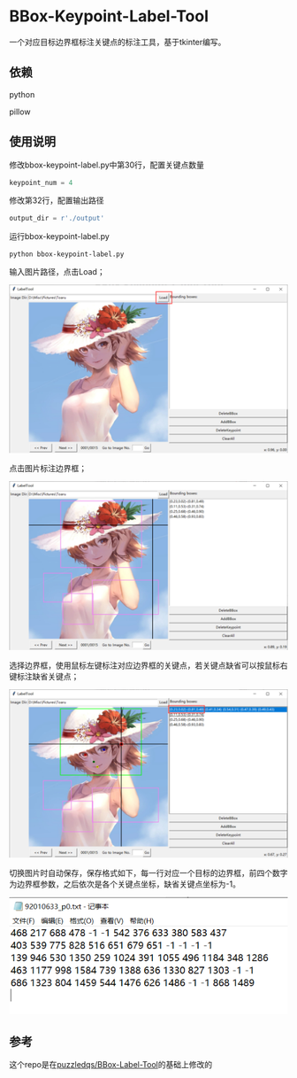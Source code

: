 # BBox-Keypoint-Label-Tool

一个对应目标边界框标注关键点的标注工具，基于tkinter编写。

## 依赖

python

pillow

## 使用说明

修改bbox-keypoint-label.py中第30行，配置关键点数量

```python
keypoint_num = 4
```

修改第32行，配置输出路径

```python
output_dir = r'./output'
```

运行bbox-keypoint-label.py

```shell
python bbox-keypoint-label.py
```

输入图片路径，点击Load；

![image-20210919112513383](README.assets\image-20210919112513383.png)

点击图片标注边界框；

![image-20210919112618984](README.assets\image-20210919112618984.png)

选择边界框，使用鼠标左键标注对应边界框的关键点，若关键点缺省可以按鼠标右键标注缺省关键点；

![image-20210919112710283](README.assets\image-20210919112710283.png)

切换图片时自动保存，保存格式如下，每一行对应一个目标的边界框，前四个数字为边界框参数，之后依次是各个关键点坐标，缺省关键点坐标为-1。

![image-20210927165450452](README.assets\image-20210927165450452.png)

## 参考

这个repo是在[puzzledqs/BBox-Label-Tool](https://github.com/puzzledqs/BBox-Label-Tool)的基础上修改的



